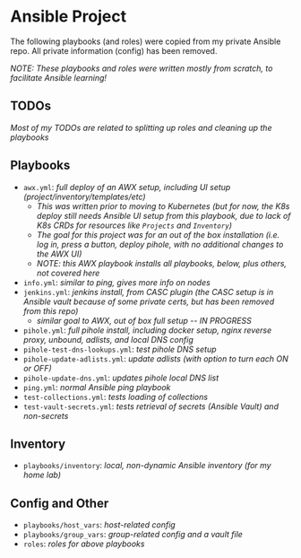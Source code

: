 # Ansible Project

The following playbooks (and roles) were copied from my private Ansible repo.
All private information (config) has been removed.

*NOTE:  These playbooks and roles were written mostly from scratch, to facilitate Ansible learning!*

## TODOs

_Most of my TODOs are related to splitting up roles and cleaning up the playbooks_

## Playbooks

- `awx.yml`:                     _full deploy of an AWX setup, including UI setup (project/inventory/templates/etc)_
  - _This was written prior to moving to Kubernetes (but for now, the K8s deploy still needs Ansible UI setup from this playbook, due to lack of K8s CRDs for resources like `Projects` and `Inventory`)_
  - _The goal for this project was for an out of the box installation (i.e. log in, press a button, deploy pihole, with no additional changes to the AWX UI)_
  - _NOTE:  this AWX playbook installs all playbooks, below, plus others, not covered here_
- `info.yml`:                    _similar to ping, gives more info on nodes_
- `jenkins.yml`:                 _jenkins install, from CASC plugin (the CASC setup is in Ansible vault because of some private certs, but has been removed from this repo)_
  - _similar goal to AWX, out of box full setup -- *IN PROGRESS*_
- `pihole.yml`:                  _full pihole install, including docker setup, nginx reverse proxy, unbound, adlists, and local DNS config_
- `pihole-test-dns-lookups.yml`: _test pihole DNS setup_
- `pihole-update-adlists.yml`:   _update adlists (with option to turn each ON or OFF)_
- `pihole-update-dns.yml`:       _updates pihole local DNS list_
- `ping.yml`:                    _normal Ansible ping playbook_
- `test-collections.yml`:        _tests loading of collections_
- `test-vault-secrets.yml`:      _tests retrieval of secrets (Ansible Vault) and non-secrets_

## Inventory
- `playbooks/inventory`:         _local, non-dynamic Ansible inventory (for my home lab)_

## Config and Other

- `playbooks/host_vars`:         _host-related config_
- `playbooks/group_vars`:        _group-related config and a vault file_
- `roles`:                       _roles for above playbooks_
